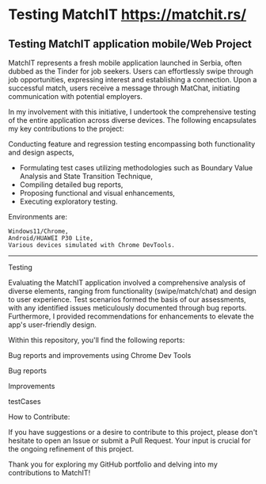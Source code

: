 


# Testing MatchIT https://matchit.rs/
Testing MatchIT application mobile/Web
Project
-------------------------------------------------------------------------------------------------------------------------------------------------------------------------------------------------------------
MatchIT represents a fresh mobile application launched in Serbia, often dubbed as the Tinder for job seekers. Users can effortlessly swipe through job opportunities, expressing interest and establishing a connection. Upon a successful match, users receive a message through MatChat, initiating communication with potential employers.

In my involvement with this initiative, I undertook the comprehensive testing of the entire application across diverse devices. The following encapsulates my key contributions to the project:

 Conducting feature and regression testing encompassing both functionality and design aspects,
   * Formulating test cases utilizing methodologies such as Boundary Value Analysis and State Transition Technique,
   * Compiling detailed bug reports,
   * Proposing functional and visual enhancements,
   * Executing exploratory testing.
    
Environments are:

    Windows11/Chrome,
    Android/HUAWEI P30 Lite,
    Various devices simulated with Chrome DevTools.
----------------------------------------------------------------------------------------------------------------------------------------------------------------------------------------------------------------
Testing    

Evaluating the MatchIT application involved a comprehensive analysis of diverse elements, ranging from functionality (swipe/match/chat) and design to user experience. Test scenarios formed the basis of our assessments, with any identified issues meticulously documented through bug reports. Furthermore, I provided recommendations for enhancements to elevate the app's user-friendly design.

Within this repository, you'll find the following reports:

Bug reports and improvements using Chrome Dev Tools

Bug reports

Improvements

testCases

How to Contribute:

If you have suggestions or a desire to contribute to this project, please don't hesitate to open an Issue or submit a Pull Request. Your input is crucial for the ongoing refinement of this project.

Thank you for exploring my GitHub portfolio and delving into my contributions to MatchIT!

